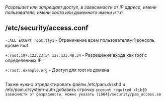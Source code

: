 *Разрешает или запрещает доступ, в зависимости от IР адреса, имени пользователя, имени хоста или доменного имени и т.п.*
## /etc/security/access.conf
```-:ALL EXCEPT root:tty1``` - Ограничение всем пользователям 1 консоль, кроме root

```+:root:197.123.23.54 127.123.40.34``` - Разрешение входа как root с определённых IP

```+:root:.example.org``` - Доступ для root из домена
##
Также нужно отредактировать файлы /etc/pam.d/sshd и /etc/pam.d/system-auth
добавить строчку ```account required /lib{В зависимсти от разрядности, можно указать lib64}/security/pam_access.so```
